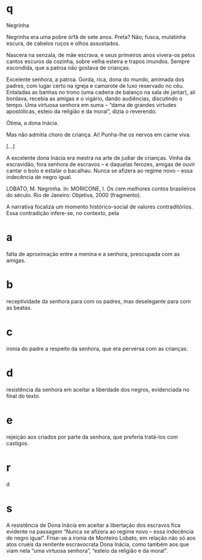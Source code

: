# q
Negrinha

Negrinha era uma pobre órfã de sete anos. Preta? Não; fusca, mulatinha escura, de cabelos ruços e olhos assustados.

Nascera na senzala, de mãe escrava, e seus primeiros anos vivera-os pelos cantos escuros da cozinha, sobre velha esteira e trapos imundos. Sempre escondida, que a patroa não gostava de crianças.

Excelente senhora, a patroa. Gorda, rica, dona do mundo, amimada dos padres, com lugar certo na igreja e camarote de luxo reservado no céu. Entaladas as banhas no trono (uma cadeira de balanço na sala de jantar), ali bordava, recebia as amigas e o vigário, dando audiências, discutindo o tempo. Uma virtuosa senhora em suma – “dama de grandes virtudes apostólicas, esteio da religião e da moral”, dizia o reverendo.

Ótima, a dona Inácia.

Mas não admitia choro de criança. Ai! Punha-lhe os nervos em carne viva.

\[...]

A excelente dona Inácia era mestra na arte de judiar de crianças. Vinha da escravidão, fora senhora de escravos – e daquelas ferozes, amigas de ouvir cantar o bolo e estalar o bacalhau. Nunca se afizera ao regime novo – essa indecência de negro igual.

LOBATO, M. Negrinha. In: MORICONE, I. Os cem melhores contos brasileiros do século. Rio de Janeiro: Objetiva, 2000 (fragmento).

A narrativa focaliza um momento histórico-social de valores contraditórios. Essa contradição infere-se, no contexto, pela

# a
falta de aproximação entre a menina e a senhora, preocupada com as amigas.

# b
receptividade da senhora para com os padres, mas deselegante para com as beatas.

# c
ironia do padre a respeito da senhora, que era perversa com as crianças.

# d
resistência da senhora em aceitar a liberdade dos negros, evidenciada no final do texto.

# e
rejeição aos criados por parte da senhora, que preferia tratá-los com castigos.

# r
d

# s
A resistência de Dona Inácia em aceitar a libertação dos escravos fica evidente na passagem “Nunca se afizera ao regime novo – essa indecência de negro igual”. Frise-se a ironia de Monteiro Lobato, em relação não só aos atos cruéis da renitente escravocrata Dona Inácia, como também aos que viam nela “uma virtuosa senhora”, “esteio da religião e da moral”.
